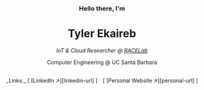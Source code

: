 <div align="center">

### Hello there, I'm

# Tyler Ekaireb

<i><p>IoT & Cloud Researcher @ [RACELab][racelab-url]</p></i>
Computer Engineering @ UC Santa Barbara

<br>
_Links:_
[ [LinkedIn ↗︎][linkedin-url] ] [ [Personal Website ↗︎][personal-url] ]

</div>

[racelab-url]: https://sites.cs.ucsb.edu/~ckrintz/racelab.html
[linkedin-url]: https://www.linkedin.com/in/tylerekaireb/
[personal-url]: https://tekaireb.github.io/



<!--
**tekaireb/tekaireb** is a ✨ _special_ ✨ repository because its `README.md` (this file) appears on your GitHub profile.

Here are some ideas to get you started:

- 🔭 I’m currently working on ...
- 🌱 I’m currently learning ...
- 👯 I’m looking to collaborate on ...
- 🤔 I’m looking for help with ...
- 💬 Ask me about ...
- 📫 How to reach me: ...
- 😄 Pronouns: ...
- ⚡ Fun fact: ...
-->
